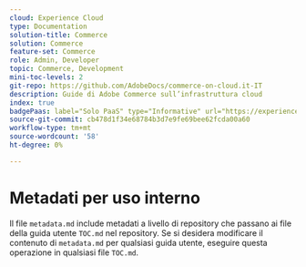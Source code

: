 ```yaml
---
cloud: Experience Cloud
type: Documentation
solution-title: Commerce
solution: Commerce
feature-set: Commerce
role: Admin, Developer
topic: Commerce, Development
mini-toc-levels: 2
git-repo: https://github.com/AdobeDocs/commerce-on-cloud.it-IT
description: Guide di Adobe Commerce sull’infrastruttura cloud
index: true
badgePaas: label="Solo PaaS" type="Informative" url="https://experienceleague.adobe.com/it/docs/commerce/user-guides/product-solutions" tooltip="Applicabile solo ai progetti Adobe Commerce on Cloud (infrastruttura PaaS gestita da Adobe) e ai progetti on-premise."
source-git-commit: cb478d1f34e68784b3d7e9fe69bee62fcda00a60
workflow-type: tm+mt
source-wordcount: '58'
ht-degree: 0%

---
```



# Metadati per uso interno

Il file `metadata.md` include metadati a livello di repository che passano ai file della guida utente `TOC.md` nel repository. Se si desidera modificare il contenuto di `metadata.md` per qualsiasi guida utente, eseguire questa operazione in qualsiasi file `TOC.md`.
